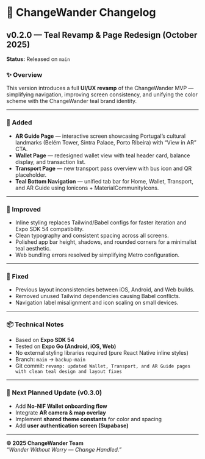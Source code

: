 # 🧭 ChangeWander Changelog

## v0.2.0 — Teal Revamp & Page Redesign (October 2025)
**Status:** Released on `main`

### ✨ Overview
This version introduces a full **UI/UX revamp** of the ChangeWander MVP — simplifying navigation, improving screen consistency, and unifying the color scheme with the ChangeWander teal brand identity.

---

### 🔹 Added
- **AR Guide Page** — interactive screen showcasing Portugal’s cultural landmarks (Belém Tower, Sintra Palace, Porto Ribeira) with “View in AR” CTA.  
- **Wallet Page** — redesigned wallet view with teal header card, balance display, and transaction list.  
- **Transport Page** — new transport pass overview with bus icon and QR placeholder.  
- **Teal Bottom Navigation** — unified tab bar for Home, Wallet, Transport, and AR Guide using Ionicons + MaterialCommunityIcons.  

---

### 🔹 Improved
- Inline styling replaces Tailwind/Babel configs for faster iteration and Expo SDK 54 compatibility.  
- Clean typography and consistent spacing across all screens.  
- Polished app bar height, shadows, and rounded corners for a minimalist teal aesthetic.  
- Web bundling errors resolved by simplifying Metro configuration.

---

### 🔹 Fixed
- Previous layout inconsistencies between iOS, Android, and Web builds.  
- Removed unused Tailwind dependencies causing Babel conflicts.  
- Navigation label misalignment and icon scaling on small devices.  

---

### 📦 Technical Notes
- Based on **Expo SDK 54**
- Tested on **Expo Go (Android, iOS, Web)**
- No external styling libraries required (pure React Native inline styles)
- Branch: `main` → `backup-main`
- Git commit: `revamp: updated Wallet, Transport, and AR Guide pages with clean teal design and layout fixes`

---

### 🚀 Next Planned Update (v0.3.0)
- Add **No-NIF Wallet onboarding flow**
- Integrate **AR camera & map overlay**
- Implement **shared theme constants** for color and spacing
- Add **user authentication screen (Supabase)**

---

**© 2025 ChangeWander Team**  
_“Wander Without Worry — Change Handled.”_
